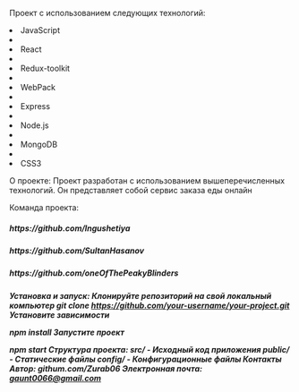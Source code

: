 Проект с использованием следующих технологий:
<li>JavaScript<li/>
<li>React<li/>
<li>Redux-toolkit<li/>
<li>WebPack<li/>
<li>Express<li/>
<li>Node.js<li/>
<li>MongoDB<li/>
<li>CSS3


О проекте:
Проект разработан с использованием вышеперечисленных технологий. Он представляет собой сервис заказа еды онлайн


 Команда проекта:
 <h5>https://github.com/Ingushetiya<h5/>
  <h5>https://github.com/SultanHasanov<h5/>
   <h5>https://github.com/oneOfThePeakyBlinders<h5/>

Установка и запуск:
Клонируйте репозиторий на свой локальный компьютер
git clone https://github.com/your-username/your-project.git
Установите зависимости

npm install
Запустите проект

npm start
Структура проекта:
src/ - Исходный код приложения
public/ - Статические файлы
config/ - Конфигурационные файлы
Контакты
Автор: githum.com/Zurab06
Электронная почта: 
gaunt0066@gmail.com
